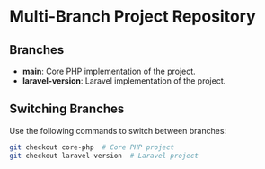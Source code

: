 # Multi-Branch Project Repository

## Branches
- **main**: Core PHP implementation of the project.
- **laravel-version**: Laravel implementation of the project.

## Switching Branches
Use the following commands to switch between branches:
```bash
git checkout core-php  # Core PHP project
git checkout laravel-version  # Laravel project
